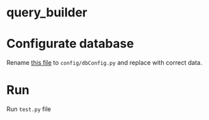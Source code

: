 # query_builder


# Configurate database
Rename [this file](config/.dbConfig.py) to `config/dbConfig.py` and replace with correct data.

# Run 
Run `test.py` file